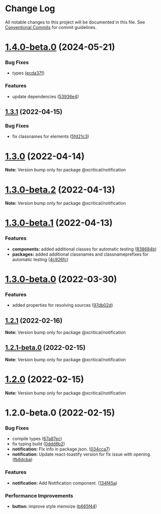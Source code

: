 # Change Log

All notable changes to this project will be documented in this file.
See [Conventional Commits](https://conventionalcommits.org) for commit guidelines.

# [1.4.0-beta.0](https://github.com/xcritical-software/xc-front-kit/compare/@xcritical/notification@1.3.1...@xcritical/notification@1.4.0-beta.0) (2024-05-21)

### Bug Fixes

- types ([ecda37f](https://github.com/xcritical-software/xc-front-kit/commit/ecda37f19520913819f0e8afb2a5fe11447ea93f))

### Features

- update dependencies ([53936e4](https://github.com/xcritical-software/xc-front-kit/commit/53936e4a6e0d31fd977829525117525cb977a970))

## [1.3.1](https://github.com/xcritical-software/xc-front-kit/compare/@xcritical/notification@1.3.0...@xcritical/notification@1.3.1) (2022-04-15)

### Bug Fixes

- fix classnames for elements ([5fd21c3](https://github.com/xcritical-software/xc-front-kit/commit/5fd21c30523ba96ebddbe040285e8842d68595fc))

# [1.3.0](https://github.com/xcritical-software/xc-front-kit/compare/@xcritical/notification@1.3.0-beta.2...@xcritical/notification@1.3.0) (2022-04-14)

**Note:** Version bump only for package @xcritical/notification

# [1.3.0-beta.2](https://github.com/xcritical-software/xc-front-kit/compare/@xcritical/notification@1.3.0-beta.1...@xcritical/notification@1.3.0-beta.2) (2022-04-13)

**Note:** Version bump only for package @xcritical/notification

# [1.3.0-beta.1](https://github.com/xcritical-software/xc-front-kit/compare/@xcritical/notification@1.3.0-beta.0...@xcritical/notification@1.3.0-beta.1) (2022-04-13)

### Features

- **components:** added additional classes for automatic testing ([838684b](https://github.com/xcritical-software/xc-front-kit/commit/838684b1e96cd2a9a40620e7a67cb49b78c594b1))
- **packages:** added additional classnames and classnameprefixes for automatic testing ([4c926fc](https://github.com/xcritical-software/xc-front-kit/commit/4c926fc7439650c7f0a71bcda6c06a4810e41276))

# [1.3.0-beta.0](https://github.com/xcritical-software/xc-front-kit/compare/@xcritical/notification@1.2.1...@xcritical/notification@1.3.0-beta.0) (2022-03-30)

### Features

- added properties for resolving sources ([97db02d](https://github.com/xcritical-software/xc-front-kit/commit/97db02d3db87f45c151befbdb3d6e43f44d66997))

## [1.2.1](https://github.com/xcritical-software/xc-front-kit/compare/@xcritical/notification@1.2.1-beta.0...@xcritical/notification@1.2.1) (2022-02-16)

**Note:** Version bump only for package @xcritical/notification

## [1.2.1-beta.0](https://github.com/xcritical-software/xc-front-kit/compare/@xcritical/notification@1.2.0...@xcritical/notification@1.2.1-beta.0) (2022-02-15)

**Note:** Version bump only for package @xcritical/notification

# [1.2.0](https://github.com/xcritical-software/xc-front-kit/compare/@xcritical/notification@1.2.0-beta.0...@xcritical/notification@1.2.0) (2022-02-15)

**Note:** Version bump only for package @xcritical/notification

# 1.2.0-beta.0 (2022-02-15)

### Bug Fixes

- compile types ([67a87ec](https://github.com/xcritical-software/xc-front-kit/commit/67a87ecdec159e9f613a0836ee4189c508ef7f7e))
- fix typing build ([0ddd8b2](https://github.com/xcritical-software/xc-front-kit/commit/0ddd8b21b5e0057619fe1fb9be9fb5d79fd1c2ac))
- **notification:** FIx info in package.json. ([034cca7](https://github.com/xcritical-software/xc-front-kit/commit/034cca79aba1b8fd56e83e2f153b813b7c60e681))
- **notification:** Update react-toastify version for fix issue with opening. ([fb6dcba](https://github.com/xcritical-software/xc-front-kit/commit/fb6dcba9bbf7f0cc146d7be1c0029a1e9a467d3f))

### Features

- **notification:** Add Notification component. ([134f45a](https://github.com/xcritical-software/xc-front-kit/commit/134f45aed167c4b8657a07de2ffb0316b2b9605a))

### Performance Improvements

- **button:** improve style memoize ([b665f44](https://github.com/xcritical-software/xc-front-kit/commit/b665f447082a1a8f4ff2b8ba1f197028e96e51ce))
